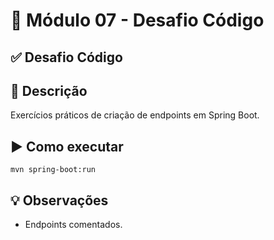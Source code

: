 # 🎯 Módulo 07 - Desafio Código

## ✅ Desafio Código

## 📖 Descrição
Exercícios práticos de criação de endpoints em Spring Boot.

## ▶️ Como executar
```
mvn spring-boot:run
```

## 💡 Observações
- Endpoints comentados.